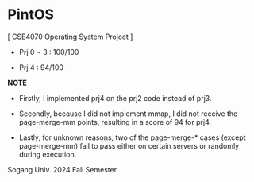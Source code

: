 # PintOS

[ CSE4070 Operating System Project ]

- Prj 0 ~ 3 : 100/100

- Prj 4 : 94/100
  
**NOTE**

- Firstly, I implemented prj4 on the prj2 code instead of prj3.

- Secondly, because I did not implement mmap, I did not receive the page-merge-mm points, resulting in a score of 94 for prj4.

- Lastly, for unknown reasons, two of the page-merge-* cases (except page-merge-mm) fail to pass either on certain servers or randomly during execution.

Sogang Univ. 2024 Fall Semester
